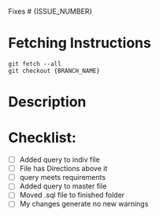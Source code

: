 Fixes # {ISSUE_NUMBER}

# Fetching Instructions
```shell
git fetch --all
git checkout {BRANCH_NAME}
```

# Description


# Checklist:
- [ ] Added query to indiv file
- [ ] File has Directions above it
- [ ] query meets requirements
- [ ] Added query to master file
- [ ] Moved .sql file to finished folder
- [ ] My changes generate no new warnings